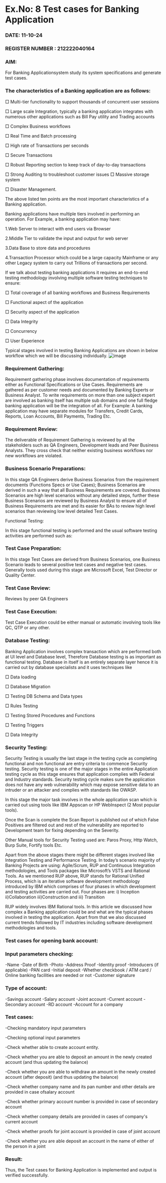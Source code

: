 # Ex.No: 8  Test cases for Banking Application

### DATE: 11-10-24                                                                         
### REGISTER NUMBER : 212222040164
### AIM: 
For Banking Applicationsystem study its system specifications and generate test cases.
### The characteristics of a Banking application are as follows: 
□ Multi-tier functionality to support thousands of concurrent user sessions

□ Large scale Integration, typically a banking application integrates with numerous other applications such as Bill Pay utility and Trading accounts

□ Complex Business workflows

□ Real Time and Batch processing

□ High rate of Transactions per seconds

□ Secure Transactions

□ Robust Reporting section to keep track of day-to-day transactions

□ Strong Auditing to troubleshoot customer issues □ Massive storage system

□ Disaster Management.

The above listed ten points are the most important characteristics of a Banking application.

Banking applications have multiple tiers involved in performing an operation. For Example, a banking application may have:

  1.Web Server to interact with end users via Browser
  
  2.Middle Tier to validate the input and output for web server
  
  3.Data Base to store data and procedures
  
  4.Transaction Processor which could be a large capacity Mainframe or any other Legacy system to carry out Trillions of 
    transactions per second.
  
If we talk about testing banking applications it requires an end-to-end testing methodology involving multiple software testing techniques to ensure:

□ Total coverage of all banking workflows and Business Requirements

□ Functional aspect of the application

□ Security aspect of the application

□ Data Integrity

□ Concurrency

□ User Experience

Typical stages involved in testing Banking Applications are shown in below workflow which we will be discussing individually.
![image](https://github.com/user-attachments/assets/dc791695-84ab-4733-980c-5448c025eafe)




### Requirement Gathering: 
Requirement gathering phase involves documentation of requirements either as Functional Specifications or Use Cases. Requirements are gathered as per customer needs and documented by Banking Experts or Business Analyst. To write requirements on more than one subject expert are involved as banking itself has multiple sub domains and one full fledge banking application will be the integration of all. For Example: A banking application may have separate modules for Transfers, Credit Cards, Reports, Loan Accounts, Bill Payments, Trading Etc.


### Requirement Review: 
The deliverable of Requirement Gathering is reviewed by all the stakeholders such as QA Engineers, Development leads and Peer Business Analysts. They cross check that neither existing business workflows nor new workflows are violated.



### Business Scenario Preparations: 
In this stage QA Engineers derive Business Scenarios from the requirement documents (Functions Specs or Use Cases); Business Scenarios are derived in such a way that all Business Requirements are covered. Business Scenarios are high level scenarios without any detailed steps, further these Business Scenarios are reviewed by Business Analyst to ensure all of Business Requirements are met and its easier for BAs to review high level scenarios than reviewing low level detailed Test Cases.

Functional Testing:

In this stage functional testing is performed and the usual software testing activities are performed such as:




### Test Case Preparation: 
In this stage Test Cases are derived from Business Scenarios, one Business Scenario leads to several positive test cases and negative test cases. Generally tools used during this stage are Microsoft Excel, Test Director or Quality Center.

### Test Case Review: 
Reviews by peer QA Engineers

### Test Case Execution: 
Test Case Execution could be either manual or automatic involving tools like QC, QTP or any other.

### Database Testing: 
Banking Application involves complex transaction which are performed both at UI level and Database level, Therefore Database testing is as important as functional testing. Database in itself is an entirely separate layer hence it is carried out by database specialists and it uses techniques like

□ Data loading

□ Database Migration

□ Testing DB Schema and Data types

□ Rules Testing

□ Testing Stored Procedures and Functions

□ Testing Triggers

□ Data Integrity

### Security Testing: 
 Security Testing is usually the last stage in the testing cycle as completing functional and non functional are entry criteria to commence Security testing. Security testing is one of the major stages in the entire Application testing cycle as this stage ensures that application complies with Federal and Industry standards. Security testing cycle makes sure the application does not have any web vulnerability which may expose sensitive data to an intruder or an attacker and complies with standards like OWASP.

In this stage the major task involves in the whole application scan which is carried out using tools like IBM Appscan or HP WebInspect (2 Most popular tools).

Once the Scan is complete the Scan Report is published out of which False Positives are filtered out and rest of the vulnerability are reported to Development team for fixing depending on the Severity.

Other Manual tools for Security Testing used are: Paros Proxy, Http Watch, Burp Suite, Fortify tools Etc.

Apart from the above stages there might be different stages involved like Integration Testing and Performance Testing. In today’s scenario majority of Banking Projects are using: Agile/Scrum, RUP and Continuous Integration methodologies, and Tools packages like Microsoft’s VSTS and Rational Tools. As we mentioned RUP above, RUP stands for Rational Unified Process, which is an iterative software development methodology introduced by IBM which comprises of four phases in which development and testing activities are carried
out. Four phases are: i) Inception ii)Collaboration iii)Construction and iii) Transition

RUP widely involves IBM Rational tools. In this article we discussed how complex a Banking application could be and what are the typical phases involved in testing the application. Apart from that we also discussed current trends followed by IT industries including software development methodologies and tools.


### Test cases for opening bank account:

### Input parameters checking: 
 -Name
-Date of Birth
-Photo
-Address Proof
-Identity proof
-Introducers (if applicable)
-PAN card
-Initial deposit
-Whether checkbook / ATM card / Online banking facilities are needed or not -Customer signature

### Type of account: 
-Savings account
-Salary account
-Joint account
-Current account
-Secondary account
-RD account
-Account for a company

### Test cases: 
-Checking mandatory input parameters

-Checking optional input parameters

-Check whether able to create account entity.

-Check whether you are able to deposit an amount in the newly created account (and thus updating the balance)

-Check whether you are able to withdraw an amount in the newly created account (after deposit) (and thus updating the balance)

-Check whether company name and its pan number and other details are provided in case ofsalary account

-Check whether primary account number is provided in case of secondary account

-Check whether company details are provided in cases of company's current account

-Check whether proofs for joint account is provided in case of joint account

-Check whether you are able deposit an account in the name of either of the person in a joint


### Result:
Thus, the Test cases for Banking Application is implemented and output is verified successfully. 
